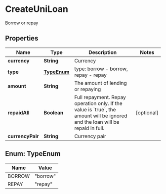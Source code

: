 

# CreateUniLoan

Borrow or repay
## Properties

Name | Type | Description | Notes
------------ | ------------- | ------------- | -------------
**currency** | **String** | Currency | 
**type** | [**TypeEnum**](#TypeEnum) | type: borrow - borrow, repay - repay | 
**amount** | **String** | The amount of lending or repaying | 
**repaidAll** | **Boolean** | Full repayment.  Repay operation only.  If the value is &#x60;true&#x60;, the amount will be ignored and the loan will be repaid in full. |  [optional]
**currencyPair** | **String** | Currency pair | 



## Enum: TypeEnum

Name | Value
---- | -----
BORROW | &quot;borrow&quot;
REPAY | &quot;repay&quot;



